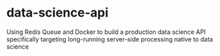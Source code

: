 # data-science-api
Using Redis Queue and Docker to build a production data science API specifically targeting long-running server-side processing native to data science
